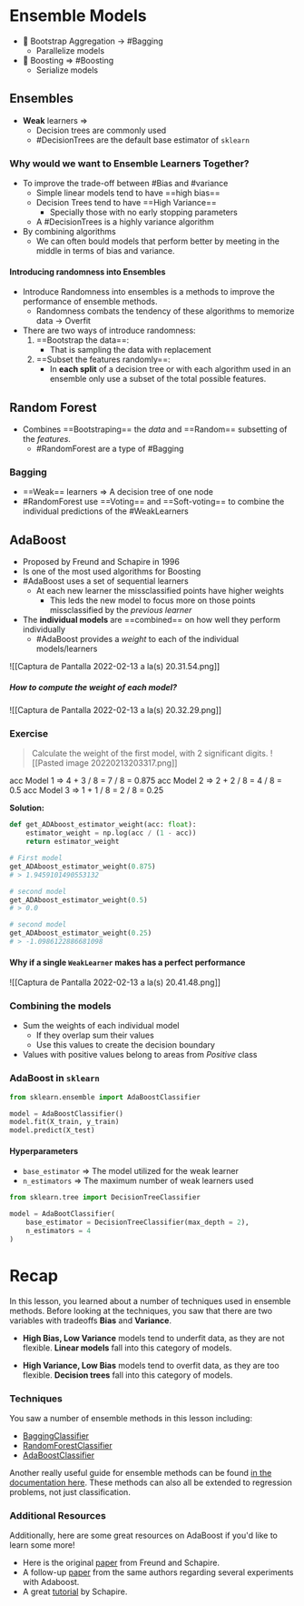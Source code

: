 # Ensemble Models

- 👜 Bootstrap Aggregation -> #Bagging
	- Parallelize models
- 🚀 Boosting => #Boosting
	- Serialize models

## Ensembles

- **Weak** learners =>
	- Decision trees are commonly used
	- #DecisionTrees are the default base estimator of `sklearn`

### Why would we want to Ensemble Learners Together?

- To improve the trade-off between #Bias and #variance 
	- Simple linear models tend to have ==high bias==
	- Decision Trees tend to have ==High Variance==
		- Specially those with no early stopping parameters
	- A #DecisionTrees is a highly variance algorithm	
- By combining algorithms
	- We can often bould models that perform better by meeting in the middle in terms of bias and variance.

#### Introducing randomness into Ensembles
- Introduce Randomness into ensembles is a methods to improve the performance of ensemble methods.
	- Randomness combats the tendency of these algorithms to memorize data -> Overfit
- There are two ways of introduce randomness:
	1. ==Bootstrap the data==: 
		- That is sampling the data with replacement
	2. ==Subset the features randomly==:
		- In **each split** of a decision tree or with each algorithm used in an ensemble only use a subset of the total possible features.

## Random Forest

- Combines ==Bootstraping== the *data* and ==Random== subsetting of the *features*.
	- #RandomForest are a type of #Bagging 

### Bagging

- ==Weak== learners => A decision tree of one node
- #RandomForest use ==Voting== and ==Soft-voting== to combine the individual predictions of the #WeakLearners

## AdaBoost

- Proposed by Freund and Schapire in 1996
- Is one of the most used algorithms for Boosting
- #AdaBoost uses a set of sequential learners
	- At each new learner the missclassified points have higher weights
		- This leds the new model to focus more on those  points missclassified by the *previous learner*
- The **individual models** are ==combined== on how well they perform individually
	- #AdaBoost provides a $weight$ to each of the individual models/learners

![[Captura de Pantalla 2022-02-13 a la(s) 20.31.54.png]]

##### How to compute the $weight$ of each model?

![[Captura de Pantalla 2022-02-13 a la(s) 20.32.29.png]]

### Exercise

> Calculate the weight of the first model, with 2 significant digits.
![[Pasted image 20220213203317.png]]

acc Model 1 => 4 + 3 / 8 = 7 / 8 = 0.875
acc Model 2 => 2 + 2 / 8 = 4 / 8 = 0.5
acc Model 3 => 1 + 1 / 8 = 2 / 8 = 0.25

**Solution:**

```python
def get_ADAboost_estimator_weight(acc: float):
    estimator_weight = np.log(acc / (1 - acc))
    return estimator_weight

# First model
get_ADAboost_estimator_weight(0.875)
# > 1.9459101490553132

# second model
get_ADAboost_estimator_weight(0.5)
# > 0.0

# second model
get_ADAboost_estimator_weight(0.25)
# > -1.0986122886681098
```

#### Why if a single `WeakLearner` makes has a perfect performance

![[Captura de Pantalla 2022-02-13 a la(s) 20.41.48.png]]

### Combining the models
- Sum the weights of each individual model
	- If they overlap sum their values
	- Use this values to create the decision boundary
- Values with positive values belong to areas from $Positive$ class

### AdaBoost in `sklearn`

```python
from sklearn.ensemble import AdaBoostClassifier

model = AdaBoostClassifier()
model.fit(X_train, y_train)
model.predict(X_test)
```

#### Hyperparameters

- `base_estimator` => The model utilized for the weak learner
- `n_estimators` => The maximum number of weak learners used

```python
from sklearn.tree import DecisionTreeClassifier

model = AdaBootClassifier(
	base_estimator = DecisionTreeClassifier(max_depth = 2),
	n_estimators = 4
)
```

# Recap

In this lesson, you learned about a number of techniques used in ensemble methods. Before looking at the techniques, you saw that there are two variables with tradeoffs **Bias** and **Variance**.

-   **High Bias, Low Variance** models tend to underfit data, as they are not flexible. **Linear models** fall into this category of models.
    
-   **High Variance, Low Bias** models tend to overfit data, as they are too flexible. **Decision trees** fall into this category of models.

### Techniques

You saw a number of ensemble methods in this lesson including:

-   [BaggingClassifier](http://scikit-learn.org/stable/modules/generated/sklearn.ensemble.BaggingClassifier.html#sklearn.ensemble.BaggingClassifier)
-   [RandomForestClassifier](http://scikit-learn.org/stable/modules/generated/sklearn.ensemble.RandomForestClassifier.html#sklearn.ensemble.RandomForestClassifier)
-   [AdaBoostClassifier](http://scikit-learn.org/stable/modules/generated/sklearn.ensemble.AdaBoostClassifier.html#sklearn.ensemble.AdaBoostClassifier)

Another really useful guide for ensemble methods can be found [in the documentation here](http://scikit-learn.org/stable/modules/ensemble.html). These methods can also all be extended to regression problems, not just classification.

### Additional Resources

Additionally, here are some great resources on AdaBoost if you'd like to learn some more!

-   Here is the original [paper](https://cseweb.ucsd.edu/~yfreund/papers/IntroToBoosting.pdf) from Freund and Schapire.
-   A follow-up [paper](https://cseweb.ucsd.edu/~yfreund/papers/boostingexperiments.pdf) from the same authors regarding several experiments with Adaboost.
-   A great [tutorial](http://rob.schapire.net/papers/explaining-adaboost.pdf) by Schapire.
